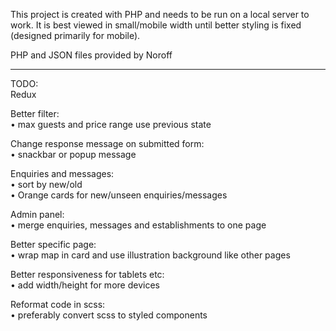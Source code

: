 This project is created with PHP and needs to be run on a local server to work. It is best viewed in small/mobile width until better styling is fixed (designed primarily for mobile).

PHP and JSON files provided by Noroff

---

TODO:<br>
Redux

Better filter:<br>
• max guests and price range use previous state

Change response message on submitted form:<br>
• snackbar or popup message

Enquiries and messages:<br>
• sort by new/old<br>
• Orange cards for new/unseen enquiries/messages

Admin panel:<br>
• merge enquiries, messages and establishments to one page

Better specific page:<br>
• wrap map in card and use illustration background like other pages

Better responsiveness for tablets etc:<br>
• add width/height for more devices

Reformat code in scss:<br>
• preferably convert scss to styled components
